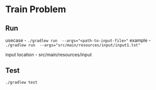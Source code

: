 # Train Problem

## Run

usecase - `./gradlew run  --args="<path-to-input-file>"`
example - `./gradlew run  --args="src/main/resources/input/input1.txt"`

input location - src/main/resources/input

## Test

`./gradlew test`
